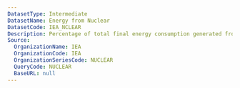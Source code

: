 ```yaml
---
DatasetType: Intermediate
DatasetName: Energy from Nuclear
DatasetCode: IEA_NCLEAR
Description: Percentage of total final energy consumption generated from Nuclear
Source:
  OrganizationName: IEA
  OrganizationCode: IEA
  OrganizationSeriesCode: NUCLEAR
  QueryCode: NUCLEAR
  BaseURL: null
---
```


